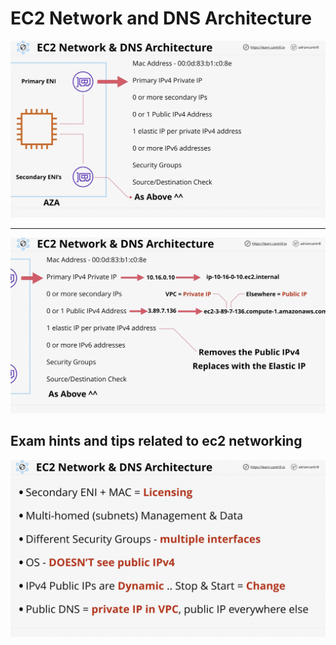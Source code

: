# EC2 Network and DNS Architecture

![ec2-network-dns-arch](../EC2/visual-aids/ec2-network-dns-arch.png)

---

![ec2-network-dns-arch2](../EC2/visual-aids/ec2-network-dns-arch2.png)

## Exam hints and tips related to ec2 networking

![ec2-network-dns-tips](../EC2/visual-aids/ec2-network-dns-tips.png)
